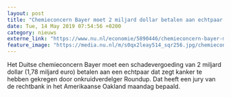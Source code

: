 ```yaml
---
layout: post
title: "Chemieconcern Bayer moet 2 miljard dollar betalen aan echtpaar met kanker"
date: Tue, 14 May 2019 07:54:56 +0200
category: nieuws
externe_link: "https://www.nu.nl/economie/5890446/chemieconcern-bayer-moet-2-miljard-dollar-betalen-aan-echtpaar-met-kanker.html"
feature_image: "https://media.nu.nl/m/s0qx2leay514_sqr256.jpg/chemieconcern-bayer-moet-2-miljard-dollar-betalen-aan-echtpaar-met-kanker.jpg"
---
```


Het Duitse chemieconcern Bayer moet een schadevergoeding van 2 miljard dollar (1,78 miljard euro) betalen aan een echtpaar dat zegt kanker te hebben gekregen door onkruidverdelger Roundup. Dat heeft een jury van de rechtbank in het Amerikaanse Oakland maandag bepaald.
